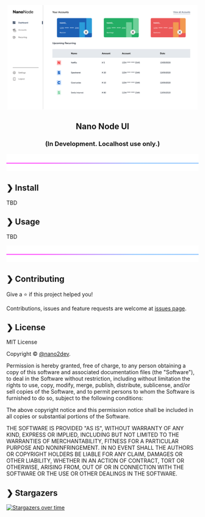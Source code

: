 <p align="center">
  <img src="https://github.com/fwd/nano-ui/raw/master/banner.png" alt="Banner of Nano Node UI" width="500" />
</p>

<h2 align="center">Nano Node UI</h2>

<h3 align="center">(In Development. Localhost use only.)</h3>

![line](https://github.com/fwd/n2/raw/master/.github/line.png)

## ❯ Install

TBD

## ❯ Usage

TBD

![line](https://github.com/fwd/n2/raw/master/.github/line.png)

## ❯ Contributing

Give a ⭐️ if this project helped you!

Contributions, issues and feature requests are welcome at [issues page](https://github.com/fwd/n2/issues).

## ❯ License

MIT License

Copyright © [@nano2dev](https://twitter.com/nano2dev).

Permission is hereby granted, free of charge, to any person obtaining a copy
of this software and associated documentation files (the "Software"), to deal
in the Software without restriction, including without limitation the rights
to use, copy, modify, merge, publish, distribute, sublicense, and/or sell
copies of the Software, and to permit persons to whom the Software is
furnished to do so, subject to the following conditions:

The above copyright notice and this permission notice shall be included in all
copies or substantial portions of the Software.

THE SOFTWARE IS PROVIDED "AS IS", WITHOUT WARRANTY OF ANY KIND, EXPRESS OR
IMPLIED, INCLUDING BUT NOT LIMITED TO THE WARRANTIES OF MERCHANTABILITY,
FITNESS FOR A PARTICULAR PURPOSE AND NONINFRINGEMENT. IN NO EVENT SHALL THE
AUTHORS OR COPYRIGHT HOLDERS BE LIABLE FOR ANY CLAIM, DAMAGES OR OTHER
LIABILITY, WHETHER IN AN ACTION OF CONTRACT, TORT OR OTHERWISE, ARISING FROM,
OUT OF OR IN CONNECTION WITH THE SOFTWARE OR THE USE OR OTHER DEALINGS IN THE
SOFTWARE.

## ❯ Stargazers

[![Stargazers over time](https://starchart.cc/fwd/nano-ui.svg)](https://github.com/fwd/nano-ui)